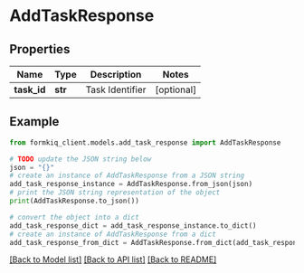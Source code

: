 # AddTaskResponse


## Properties

Name | Type | Description | Notes
------------ | ------------- | ------------- | -------------
**task_id** | **str** | Task Identifier | [optional] 

## Example

```python
from formkiq_client.models.add_task_response import AddTaskResponse

# TODO update the JSON string below
json = "{}"
# create an instance of AddTaskResponse from a JSON string
add_task_response_instance = AddTaskResponse.from_json(json)
# print the JSON string representation of the object
print(AddTaskResponse.to_json())

# convert the object into a dict
add_task_response_dict = add_task_response_instance.to_dict()
# create an instance of AddTaskResponse from a dict
add_task_response_from_dict = AddTaskResponse.from_dict(add_task_response_dict)
```
[[Back to Model list]](../README.md#documentation-for-models) [[Back to API list]](../README.md#documentation-for-api-endpoints) [[Back to README]](../README.md)


